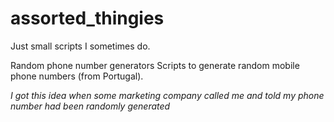 # assorted_thingies
Just small scripts I sometimes do.

Random phone number generators
Scripts to generate random mobile phone numbers (from Portugal).

*I got this idea when some marketing company called me and told my phone number had been randomly generated*
